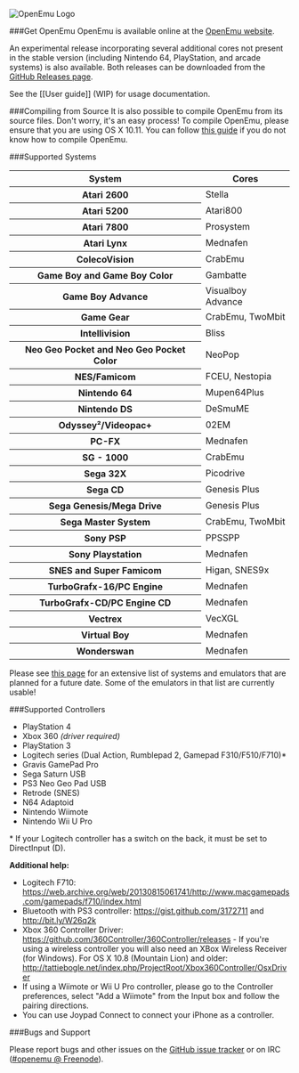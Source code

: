 ![OpenEmu Logo](http://i.imgur.com/I0vCcEj.png)

###Get OpenEmu
OpenEmu is available online at the [OpenEmu website](http://openemu.org).

An experimental release incorporating several additional cores not present in the stable version (including Nintendo 64, PlayStation, and arcade systems) is also available. Both releases can be downloaded from the [GitHub Releases page](https://github.com/OpenEmu/OpenEmu/releases).

See the [[User guide]] (WIP) for usage documentation.

###Compiling from Source
It is also possible to compile OpenEmu from its source files. Don't worry, it's an easy process! To compile OpenEmu, please ensure that you are using OS X 10.11. You can follow [this guide](https://github.com/OpenEmu/OpenEmu/wiki/Compiling-From-Source-Guide) if you do not know how to compile OpenEmu.

###Supported Systems
<table>
	<thead>
		<th>System</th>
		<th>Cores</th>
	</thead>
	<tbody>
		<tr>
			<th>Atari 2600</th>
			<td>Stella</td>
		</tr>
		<tr>
			<th>Atari 5200</th>
			<td>Atari800</td>	
		</tr>
		<tr>
			<th>Atari 7800</th>
			<td>Prosystem</td>
		</tr>
		<tr>
			<th>Atari Lynx</th>
			<td>Mednafen</td>
		</tr>
		<tr>
			<th>ColecoVision</th>
			<td>CrabEmu</td>
		</tr>
		<tr>
			<th>Game Boy and Game Boy Color</th>
			<td>Gambatte</td>
		</tr>
		<tr>
			<th>Game Boy Advance</th>
			<td>Visualboy Advance</td>
		</tr>
		<tr>
			<th>Game Gear</th>
			<td>CrabEmu, TwoMbit</td>
		</tr>
		<tr>
			<th>Intellivision</th>
			<td>Bliss</td>
		</tr>
		<tr>
			<th>Neo Geo Pocket and Neo Geo Pocket Color</th>
			<td>NeoPop</td>
		</tr>
		<tr>
			<th>NES/Famicom</th>
			<td>FCEU, Nestopia</td>
		</tr>
		<tr>
			<th>Nintendo 64</th>
			<td>Mupen64Plus</td>
		</tr>
		<tr>
			<th>Nintendo DS</th>
			<td>DeSmuME</td>
		</tr>
		<tr>
			<th>Odyssey²/Videopac+</th>
			<td>02EM</td>
		</tr>
		<tr>
			<th>PC-FX</th>
			<td>Mednafen</td>
		</tr>
		<tr>
			<th>SG - 1000</th>
			<td>CrabEmu</td>
		</tr>
		<tr>
			<th>Sega 32X</th>
			<td>Picodrive</td>
		</tr>
		<tr>
			<th>Sega CD</th>
			<td>Genesis Plus</td>
		</tr>
		<tr>
			<th>Sega Genesis/Mega Drive</th>
			<td>Genesis Plus</td>
		</tr>
		<tr>
			<th>Sega Master System</th>	
			<td>CrabEmu, TwoMbit</td>
		</tr> 
		<tr>
			<th>Sony PSP</th>
			<td>PPSSPP</td>
		</tr>
		<tr>
			<th>Sony Playstation</th>
			<td>Mednafen</td>
		</tr>
		<tr>
			<th>SNES and Super Famicom</th>
			<td>Higan, SNES9x</td>
		</tr>
		<tr>
			<th>TurboGrafx-16/PC Engine</th>
			<td>Mednafen</td>
		</tr>
		<tr>
			<th>TurboGrafx-CD/PC Engine CD</th>
			<td>Mednafen</td>
		</tr>
		<tr>
			<th>Vectrex</th>
			<td>VecXGL</td>
		</tr>
		<tr>
			<th>Virtual Boy</th>
			<td>Mednafen</td>
		</tr>
		<tr>
			<th>Wonderswan</th>
			<td>Mednafen</td>
		</tr>
	</tbody>
</table>

Please see [this page](https://github.com/OpenEmu/OpenEmu/wiki/Console---Core-Plugin-Status-&-Wishlist) for an extensive list of systems and emulators that are planned for a future date. Some of the emulators in that list are currently usable!

###Supported Controllers
* PlayStation 4
* Xbox 360 *(driver required)*
* PlayStation 3
* Logitech series (Dual Action, Rumblepad 2, Gamepad F310/F510/F710)\*
* Gravis GamePad Pro
* Sega Saturn USB
* PS3 Neo Geo Pad USB
* Retrode (SNES)
* N64 Adaptoid
* Nintendo Wiimote
* Nintendo Wii U Pro

\* If your Logitech controller has a switch on the back, it must be set to DirectInput (D).

**Additional help:**
* Logitech F710: https://web.archive.org/web/20130815061741/http://www.macgamepads.com/gamepads/f710/index.html
* Bluetooth with PS3 controller: https://gist.github.com/3172711 and http://bit.ly/W26q2k
* Xbox 360 Controller Driver: https://github.com/360Controller/360Controller/releases - If you're using a wireless controller you will also need an XBox Wireless Receiver (for Windows). For OS X 10.8 (Mountain Lion) and older: http://tattiebogle.net/index.php/ProjectRoot/Xbox360Controller/OsxDriver 
* If using a Wiimote or Wii U Pro controller, please go to the Controller preferences, select "Add a Wiimote" from the Input box and follow the pairing directions.
* You can use Joypad Connect to connect your iPhone as a controller.

###Bugs and Support

Please report bugs and other issues on the [GitHub issue tracker](https://github.com/OpenEmu/OpenEmu/issues) or on IRC ([#openemu @ Freenode](http://webchat.freenode.net/?channels=openemu)).